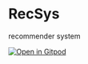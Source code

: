 # RecSys
recommender system

[![Open in Gitpod](https://gitpod.io/button/open-in-gitpod.svg)](https://gitpod.io/#https://github.com/zhoulinchen11/RecSys)

